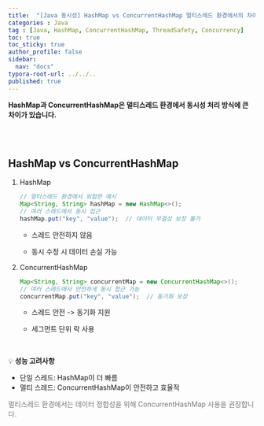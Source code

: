 ```yaml
---
title:  "[Java 동시성] HashMap vs ConcurrentHashMap 멀티스레드 환경에서의 차이점"
categories : Java
tag : [Java, HashMap, ConcurrentHashMap, ThreadSafety, Concurrency]
toc: true
toc_sticky: true
author_profile: false
sidebar:
  nav: "docs"
typora-root-url: ../../..
published: true
---
```




**HashMap과 ConcurrentHashMap은 멀티스레드 환경에서 동시성 처리 방식에 큰 차이가 있습니다.**

<br>

<br>

## HashMap vs ConcurrentHashMap

1. HashMap

   ```java
   // 멀티스레드 환경에서 위험한 예시
   Map<String, String> hashMap = new HashMap<>();
   // 여러 스레드에서 동시 접근
   hashMap.put("key", "value");  // 데이터 무결성 보장 불가
   ```

   - 스레드 안전하지 않음

   - 동시 수정 시 데이터 손실 가능

2. ConcurrentHashMap

   ```java
   Map<String, String> concurrentMap = new ConcurrentHashMap<>();
   // 여러 스레드에서 안전하게 동시 접근 가능
   concurrentMap.put("key", "value");  // 동기화 보장
   ```

   - 스레드 안전 -> 동기화 지원

   - 세그먼트 단위 락 사용

<br>

💡 **성능 고려사항**

- 단일 스레드: HashMap이 더 빠름
- 멀티 스레드: ConcurrentHashMap이 안전하고 효율적

<span style="color:#777777">멀티스레드 환경에서는 데이터 정합성을 위해 ConcurrentHashMap 사용을 권장합니다.</span>
